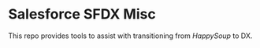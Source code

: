 # Salesforce SFDX Misc

This repo provides tools to assist with transitioning from *HappySoup* to DX.

